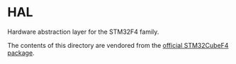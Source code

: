 # HAL

Hardware abstraction layer for the STM32F4 family.

The contents of this directory are vendored from the
[official STM32CubeF4 package](https://www.st.com/en/embedded-software/stm32cubef4.html).

